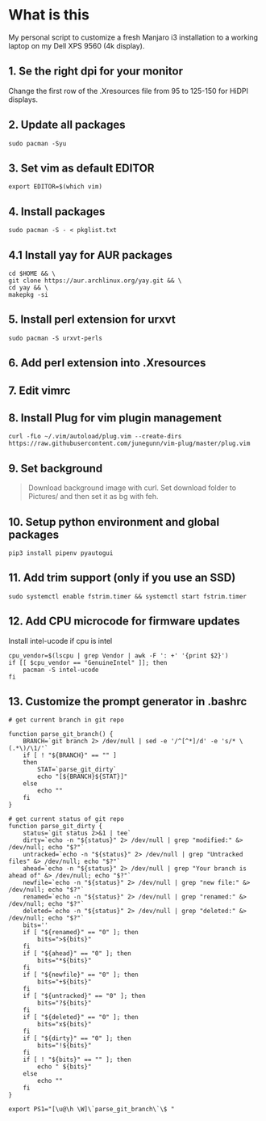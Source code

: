 # What is this

My personal script to customize a fresh Manjaro i3 installation to a working laptop on my Dell XPS 9560 (4k display).

## 1. Se the right dpi for your monitor 

Change the first row of the .Xresources file from 95 to 125-150 for HiDPI displays.

## 2. Update all packages
```Shell
sudo pacman -Syu
```
## 3. Set vim as default EDITOR
```Shell
export EDITOR=$(which vim)
```
## 4. Install packages
```Shell
sudo pacman -S - < pkglist.txt
```
## 4.1 Install yay for AUR packages
```Shell
cd $HOME && \
git clone https://aur.archlinux.org/yay.git && \
cd yay && \
makepkg -si
```

## 5. Install perl extension for urxvt 
```Shell
sudo pacman -S urxvt-perls
```
## 6. Add perl extension into .Xresources

## 7. Edit vimrc

## 8. Install Plug for vim plugin management
```Shell
curl -fLo ~/.vim/autoload/plug.vim --create-dirs https://raw.githubusercontent.com/junegunn/vim-plug/master/plug.vim
```
## 9. Set background
> Download background image with curl. Set download folder to Pictures/ and then set it as bg with feh.

## 10. Setup python environment and global packages
```Shell
pip3 install pipenv pyautogui
```
## 11. Add trim support (only if you use an SSD)
```Shell
sudo systemctl enable fstrim.timer && systemctl start fstrim.timer 
```
## 12. Add CPU microcode for firmware updates

Install intel-ucode if cpu is intel

```Shell
cpu_vendor=$(lscpu | grep Vendor | awk -F ': +' '{print $2}')  
if [[ $cpu_vendor == "GenuineIntel" ]]; then  
    pacman -S intel-ucode  
fi
```

## 13. Customize the prompt generator in .bashrc
```Shell
# get current branch in git repo

function parse_git_branch() {
	BRANCH=`git branch 2> /dev/null | sed -e '/^[^*]/d' -e 's/* \(.*\)/\1/'`
	if [ ! "${BRANCH}" == "" ]
	then
		STAT=`parse_git_dirty`
		echo "[${BRANCH}${STAT}]"
	else
		echo ""
	fi
}

# get current status of git repo
function parse_git_dirty {
	status=`git status 2>&1 | tee`
	dirty=`echo -n "${status}" 2> /dev/null | grep "modified:" &> /dev/null; echo "$?"`
	untracked=`echo -n "${status}" 2> /dev/null | grep "Untracked files" &> /dev/null; echo "$?"`
	ahead=`echo -n "${status}" 2> /dev/null | grep "Your branch is ahead of" &> /dev/null; echo "$?"`
	newfile=`echo -n "${status}" 2> /dev/null | grep "new file:" &> /dev/null; echo "$?"`
	renamed=`echo -n "${status}" 2> /dev/null | grep "renamed:" &> /dev/null; echo "$?"`
	deleted=`echo -n "${status}" 2> /dev/null | grep "deleted:" &> /dev/null; echo "$?"`
	bits=''
	if [ "${renamed}" == "0" ]; then
		bits=">${bits}"
	fi
	if [ "${ahead}" == "0" ]; then
		bits="*${bits}"
	fi
	if [ "${newfile}" == "0" ]; then
		bits="+${bits}"
	fi
	if [ "${untracked}" == "0" ]; then
		bits="?${bits}"
	fi
	if [ "${deleted}" == "0" ]; then
		bits="x${bits}"
	fi
	if [ "${dirty}" == "0" ]; then
		bits="!${bits}"
	fi
	if [ ! "${bits}" == "" ]; then
		echo " ${bits}"
	else
		echo ""
	fi
}

export PS1="[\u@\h \W]\`parse_git_branch\`\$ "
```
